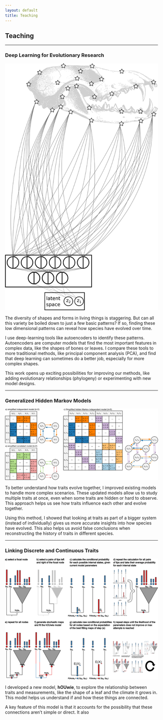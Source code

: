 ```yaml
---
layout: default
title: Teaching
---
```


## Teaching

---

### Deep Learning for Evolutionary Research

![Deep-neural networks as a tool for advancing evolutionary analysis](/assets/images/VAE.png)  

The diversity of shapes and forms in living things is staggering. But can all this variety be boiled down to just a few basic patterns? If so, finding these low dimensional patterns can reveal how species have evolved over time.

I use deep-learning tools like autoencoders to identify these patterns. Autoencoders are computer models that find the most important features in complex data, like the shapes of bones or leaves. I compare these tools to more traditional methods, like principal component analysis (PCA), and find that deep learning can sometimes do a better job, especially for more complex shapes.

This work opens up exciting possibilities for improving our methods, like adding evolutionary relationships (phylogeny) or experimenting with new model designs.

---

### Generalized Hidden Markov Models

![Generalized hidden Markov models](/assets/images/corhmm.png)  

To better understand how traits evolve together, I improved existing models to handle more complex scenarios. These updated models allow us to study multiple traits at once, even when some traits are hidden or hard to observe. This approach helps us see how traits influence each other and evolve together.

Using this method, I showed that looking at traits as part of a bigger system (instead of individually) gives us more accurate insights into how species have evolved. This also helps us avoid false conclusions when reconstructing the history of traits in different species.

---

### Linking Discrete and Continuous Traits

![Jointly modeling discrete and continuous characters](/assets/images/houwie.png)  

I developed a new model, **hOUwie**, to explore the relationship between traits and measurements, like the shape of a leaf and the climate it grows in. This model helps us understand if and how these things are connected.

A key feature of this model is that it accounts for the possibility that these connections aren’t simple or direct. It also
